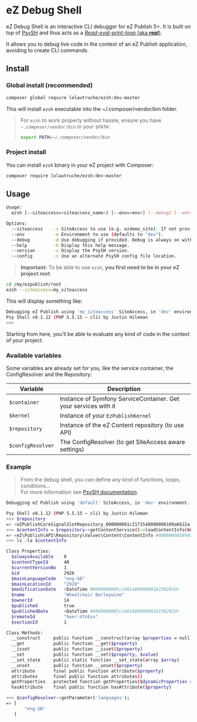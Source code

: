 # eZ Debug Shell

eZ Debug Shell is an interactive CLI debugger for eZ Publish 5+.
It is built on top of [PsySH](http://psysh.org) and thus acts as a [*Read-eval-print-loop* (aka **repl**)](http://en.wikipedia.org/wiki/Read%E2%80%93eval%E2%80%93print_loop).

It allows you to debug live code in the context of an eZ Publish application, avoiding to create CLI commands.

## Install
### Global install (recommended)
```bash
composer global require lolautruche/ezsh:dev-master
```

This will install `ezsh` executable into the ~/.composer/vendor/bin folder.

> For `ezsh` to work properly without hassle, ensure you have `~.composer/vendor/bin` in your `$PATH`:
>
> ```bash
> export PATH=~/.composer/vendor/bin
> ```

### Project install
You can install `ezsh` binary in your eZ project with Composer:

```bash
composer require lolautruche/ezsh:dev-master
```

## Usage
```bash
Usage:
  ezsh [--siteaccess=<siteaccess_name>] [--env=<env>] [--debug] [--version] [--help] [files...]

Options:
  --siteaccess    -s SiteAccess to use (e.g. ezdemo_site). If not provided, fallbacks to configured default SiteAccess.
  --env           -e Environment to use (defaults to "dev").
  --debug         -d Use debugging if provided. Debug is always on with "dev" environment.
  --help          -h Display this help message.
  --version       -v Display the PsySH version.
  --config        -c Use an alternate PsySH config file location.
```

> **Important:** To be able to use `ezsh`, **you first need to be in your eZ project root**:

```bash
cd /my/ezpublish/root
ezsh --siteaccess=my_siteaccess
```

This will display something like:

```bash
Debugging eZ Publish using 'my_siteaccess' SiteAccess, in 'dev' environment.
Psy Shell v0.1.12 (PHP 5.5.15 — cli) by Justin Hileman
>>>
```

Starting from here, you'll be able to evaluate any kind of code in the context of your project.

### Available variables
Some variables are already set for you, like the service container, the ConfigResolver and the Repository:

| Variable          | Description                                                     |
|-------------------|-----------------------------------------------------------------|
| `$container`      | Instance of Symfony ServiceContainer. Get your services with it |
| `$kernel`         | Instance of your `EzPublishKernel`                              |
| `$repository`     | Instance of the eZ Content repository (to use API)              |
| `$configResolver` | The ConfigResolver (to get SiteAccess aware settings)           |

### Example

> From the debug shell, you can define any kind of functions, loops, conditions...<br>
> For more information see [PsySH documentation](http://psysh.org).

```bash
Debugging eZ Publish using 'default' SiteAccess, in 'dev' environment.

Psy Shell v0.1.12 (PHP 5.5.15 — cli) by Justin Hileman
>>> $repository
=> <eZPublishCoreSignalSlotRepository_000000001c2171540000000109a6622a #000000005890a1640000000113a69e24> {}
>>> $contentInfo = $repository->getContentService()->loadContentInfo(60);
=> <eZ\Publish\API\Repository\Values\Content\ContentInfo #000000005890a2330000000113a69e24> {}
>>> ls -la $contentInfo

Class Properties:
  $alwaysAvailable    0
  $contentTypeId      40
  $currentVersionNo   1
  $id                 2926
  $mainLanguageCode   "eng-GB"
  $mainLocationId     "2928"
  $modificationDate   <DateTime #0000000005c1481a000000016239202d>
  $name               "Wheelchair Barleywine"
  $ownerId            14
  $published          true
  $publishedDate      <DateTime #0000000005c1481b000000016239202d>
  $remoteId           "beer-d7nEsv"
  $sectionId          1

Class Methods:
  __construct     public function __construct(array $properties = null)
  __get           public function __get($property)
  __isset         public function __isset($property)
  __set           public function __set($property, $value)
  __set_state     public static function __set_state(array $array)
  __unset         public function __unset($property)
  attribute       final public function attribute($property)
  attributes      final public function attributes()
  getProperties   protected function getProperties($dynamicProperties = null)
  hasAttribute    final public function hasAttribute($property)

>>> $configResolver->getParameter('languages');
=> [
       "eng-GB"
   ]
```

